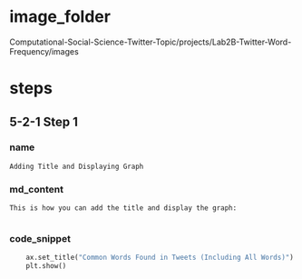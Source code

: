 # image_folder
Computational-Social-Science-Twitter-Topic/projects/Lab2B-Twitter-Word-Frequency/images
 
# steps

## 5-2-1 Step 1
### name
```
Adding Title and Displaying Graph
```

### md_content 
```
This is how you can add the title and display the graph:


```
### code_snippet


```python
    ax.set_title("Common Words Found in Tweets (Including All Words)")
    plt.show()
```